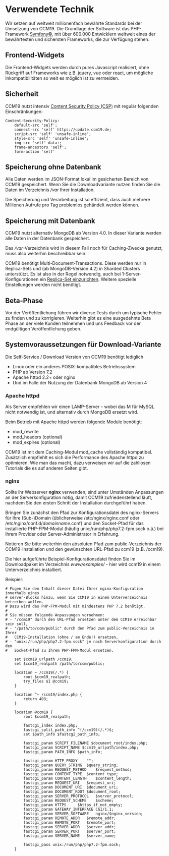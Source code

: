 # Verwendete Technik

Wir setzen auf weltweit millionenfach bewährte Standards bei der Umsetzung von CCM19. Die Grundlage der Software ist das PHP-Framework [Symfony©](https://symfony.com/), mit über 600.000 Entwicklern weltweit eines der bewährtesten und sichersten Frameworks, die zur Verfügung stehen.

## Frontend-Widgets

Die Frontend-Widgets werden durch pures Javascript realisiert, ohne Rückgriff auf Frameworks wie z.B. jquery, vue oder react, um mögliche Inkompatibilitäten so weit es möglich ist zu vermeiden.

## Sicherheit

CCM19 nutzt intensiv [Content Security Policy (CSP)](https://content-security-policy.com/) mit regulär folgenden Einschränkungen:

```
Content-Security-Policy:
	default-src 'self';
	connect-src 'self' https://update.ccm19.de;
	script-src 'self' 'unsafe-inline';
	style-src 'self' 'unsafe-inline';
	img-src 'self' data:;
	frame-ancestors 'self';
	form-action 'self'
```

## Speicherung ohne Datenbank

Alle Daten werden im JSON-Format lokal im gesicherten Bereich von CCM19 gespeichert. Wenn Sie die Downloadvariante nutzen finden Sie die Daten im Verzeichnis */var* Ihrer Installation.

Die Speicherung und Verarbeitung ist so effizient, dass auch mehrere Millionen Aufrufe pro Tag problemlos gehändelt werden können.

## Speicherung mit Datenbank

CCM19 nutzt alternativ MongoDB ab Version 4.0. In dieser Variante werden alle Daten in der Datenbank gespeichert.

Das */var*-Verzeichnis wird in diesem Fall noch für Caching-Zwecke genutzt, muss also weiterhin beschreibbar sein.

CCM19 benötigt Multi-Document-Transactions. Diese werden nur in Replica-Sets und (ab MongoDB-Version 4.2) in Sharded Clusters unterstützt.
Es ist also in der Regel notwendig, auch bei 1-Server-Konfigurationen ein [Replica-Set einzurichten](https://www.mongodb.com/docs/manual/administration/replica-set-deployment/).
Weitere spezielle Einstellungen werden nicht benötigt.

## Beta-Phase

Vor der Veröffentlichung führen wir diverse Tests durch um typische Fehler zu finden und zu korrigieren. Weiterhin gibt es eine ausgedehnte Beta Phase an der viele Kunden teilnehmen und uns Feedback vor der endgültigen Veröffentlichung geben.

## Systemvoraussetzungen für Download-Variante

Die Self-Service / Download Version von CCM19 benötigt lediglich

- Linux oder ein anderes POSIX-kompatibles Betriebssystem
- PHP ab Version 7.2
- Apache httpd 2.2+ oder nginx
- Und im Falle der Nutzung der Datenbank MongoDB ab Version 4

### Apache httpd

Als Server empfehlen wir einen LAMP-Server – wobei das M für MySQL nicht notwendig ist, und alternativ durch MongoDB ersetzt wird.

Beim Betrieb mit Apache httpd werden folgende Module benötigt:

- mod_rewrite
- mod_headers (optional)
- mod_expires (optional)

CCM19 ist mit dem Caching-Modul mod_cache vollständig kompatibel. Zusätzlich empfiehlt es sich die Performance des Apache httpd zu optimieren. Wie man das macht, dazu verweisen wir auf die zahllosen Tutorials die es auf anderen Seiten gibt.

### nginx

Sollte ihr Webserver **nginx** verwenden, sind unter Umständen Anpassungen an der Serverkonfiguration nötig, damit CCM19 zufriedenstellend läuft, nachdem Sie den ersten Schritt der Installation durchgeführt haben.

Bringen Sie zunächst den Pfad zur Konfigurationsdatei des nginx-Servers für Ihre (Sub-)Domain (üblicherweise /etc/nginx/nginx.conf oder /etc/nginx/conf.d/*domainname*.conf) und den Socket-Pfad für das installierte PHP-FPM-Modul (häufig unix:/run/php/php7.2-fpm.sock o.ä.) bei Ihrem Provider oder Server-Administrator in Erfahrung.

Notieren Sie bitte weiterhin den absoluten Pfad zum public-Verzeichnis der CCM19-Installation und den gewünschten URL-Pfad zu ccm19 (z.B. /ccm19).

Die hier aufgeführte Beispiel-Konfigurationsdatei finden Sie im Downloadpaket im Verzeichnis *www/examples/* - hier wird ccm19 in einem Unterverzeichnis installiert.

Beispiel:

```
# Fügen Sie den Inhalt dieser Datei Ihrer nginx-Konfiguration innerhalb eines
# server-Blocks hinzu, wenn Sie CCM19 in einem Unterverzeichnis betreiben wollen.
# Dazu wird das PHP-FPM-Modul mit mindestens PHP 7.2 benötigt.
#
# Sie müssen folgende Anpassungen vornehmen:
# - "/ccm19" durch den URL-Pfad ersetzen unter dem CCM19 erreichbar sein soll,
# - "/path/to/ccm/public" durch den Pfad zum public-Verzeichnis in Ihrer
#   CCM19-Installation (ohne / am Ende!) ersetzen,
# - "unix:/run/php/php7.2-fpm.sock" je nach Serverkonfiguration durch den
#   Socket-Pfad zu Ihrem PHP-FPM-Modul ersetzen.

	set $ccm19_urlpath /ccm19;
	set $ccm19_realpath /path/to/ccm/public;

	location ~ /ccm19(/.*) {
		root $ccm19_realpath;
		try_files $1 @ccm19;
	}

	location ^~ /ccm19/index.php {
		return 403;
	}

	location @ccm19 {
		root $ccm19_realpath;

		fastcgi_index index.php;
		fastcgi_split_path_info ^(/ccm19)(/.*)$;
		set $path_info $fastcgi_path_info;

		fastcgi_param SCRIPT_FILENAME $document_root/index.php;
		fastcgi_param SCRIPT_NAME $ccm19_urlpath/index.php;
		fastcgi_param PATH_INFO $path_info;

		fastcgi_param HTTP_PROXY	"";
		fastcgi_param QUERY_STRING	$query_string;
		fastcgi_param REQUEST_METHOD	$request_method;
		fastcgi_param CONTENT_TYPE	$content_type;
		fastcgi_param CONTENT_LENGTH	$content_length;
		fastcgi_param REQUEST_URI	$request_uri;
		fastcgi_param DOCUMENT_URI	$document_uri;
		fastcgi_param DOCUMENT_ROOT	$document_root;
		fastcgi_param SERVER_PROTOCOL	$server_protocol;
		fastcgi_param REQUEST_SCHEME	$scheme;
		fastcgi_param HTTPS		$https if_not_empty;
		fastcgi_param GATEWAY_INTERFACE	CGI/1.1;
		fastcgi_param SERVER_SOFTWARE	nginx/$nginx_version;
		fastcgi_param REMOTE_ADDR	$remote_addr;
		fastcgi_param REMOTE_PORT	$remote_port;
		fastcgi_param SERVER_ADDR	$server_addr;
		fastcgi_param SERVER_PORT	$server_port;
		fastcgi_param SERVER_NAME	$server_name;

		fastcgi_pass unix:/run/php/php7.2-fpm.sock;
	}

```
